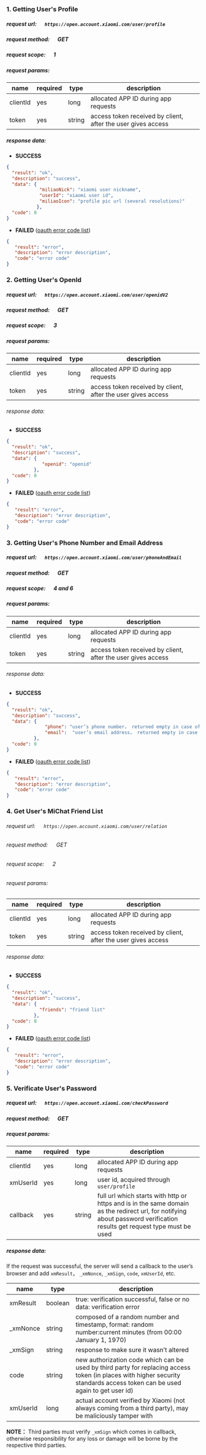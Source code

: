 ### 1. Getting User's Profile
##### request url: &emsp; `https://open.account.xiaomi.com/user/profile`
##### request method: &emsp; GET
##### request scope: &emsp; 1
##### request params:

name | required | type | description
---|--- | --- | ---
clientId | yes | long | allocated ​APP ID​ during app requests
token | yes | string | access token received by client, after the user gives access

##### response data:

- __SUCCESS__

```json
{
  "result": "ok",
  "description": "success",
  "data": {
            "miliaoNick": "xiaomi user nickname",
            "userId": "xiaomi user id",
            "miliaoIcon": "profile pic url (several resolutions)"
           },
  "code": 0
}
```

- __FAILED__ ([oauth error code list](error-code.html))

```json
{
   "result": "error",
   "description": "error description",
   "code": "error code"
}
```

### 2. Getting User's OpenId
##### request url: &emsp; `https://open.account.xiaomi.com/user/openidV2`
##### request method: &emsp; GET
##### request scope: &emsp; 3
##### request params:

name | required | type | description
---|--- | --- | ---
clientId | yes | long | allocated ​APP ID​ during app requests
token | yes | string | access token received by client, after the user gives access

###### response data:

- __SUCCESS__

```json
{
  "result": "ok",
  "description": "success",
  "data": {
             "openid": "openid"
          },
  "code": 0
}
```

- __FAILED__ ([oauth error code list](error-code.html))

```json
{
   "result": "error",
   "description": "error description",
   "code": "error code"
}
```

### 3. Getting User's Phone Number and Email Address
##### request url: &emsp; `https://open.account.xiaomi.com/user/phoneAndEmail`
##### request method: &emsp; GET
##### request scope: &emsp; 4 and 6
##### request params:

name | required | type | description
---|--- | --- | ---
clientId | yes | long | allocated ​APP ID​ during app requests
token | yes | string | access token received by client, after the user gives access

###### response data:

- __SUCCESS__

```json
{
  "result": "ok",
  "description": "success",
  "data": {
              "phone": "user’s phone number， returned empty in case of abscence",
              "email":  "user’s email address， returned empty in case of abscence"
          },
  "code": 0
}
```

- __FAILED__ ([oauth error code list](error-code.html))

```json
{
   "result": "error",
   "description": "error description",
   "code": "error code"
}
```

### 4. Get User's MiChat Friend List
###### request url: &emsp; `https://open.account.xiaomi.com/user/relation`
###### request method: &emsp; GET
###### request scope: &emsp; 2
###### request params:

name | required | type | description
---|--- | --- | ---
clientId | yes | long | allocated ​APP ID​ during app requests
token | yes | string | access token received by client, after the user gives access

###### response data:

- __SUCCESS__

```json
{
  "result": "ok",
  "description": "success",
  "data": {
            "friends": "friend list"
          },
  "code": 0
}
```

- __FAILED__ ([oauth error code list](error-code.html))

```json
{
   "result": "error",
   "description": "error description",
   "code": "error code"
}
```

### 5. Verificate User's Password
##### request url: &emsp; `https://open.account.xiaomi.com/checkPassword`
##### request method: &emsp; GET
##### request params:

name | required | type | description
---|--- | --- | ---
clientId | yes | long | allocated ​APP ID​ during app requests
xmUserId | yes | long | user id, acquired through `user/profile`
callback | yes | string | full url which starts with http or https and is in the same domain as the redirect url, for notifying about password verification results get request type must be used

##### response data:
If the request was successful, the server will send a callback to the user’s browser and add `xmResult`， `_xmNonce`, `_xmSign`, `code`, `xmUserId`, etc.

name | type | description
--- | --- | ---
xmResult | boolean | true: verification successful, false or no data: verification error
\_xmNonce | string | composed of a random number and timestamp, format: random number:current minutes (from 00:00 January 1, 1970)
\_xmSign | string | response to make sure it wasn’t altered
code | string | new authorization code which can be used by third party for replacing access token (in places with higher security standards access token can be used again to get user id)
xmUserId | long | actual account verified by Xiaomi (not always coming from a third party), may be maliciously tamper with


__NOTE：__ Third parties must verify `_xmSign` which comes in callback, otherwise responsibility for any loss or damage will be borne by the respective third parties.
